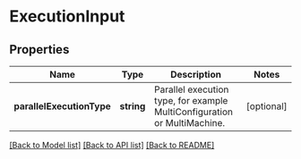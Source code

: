 # ExecutionInput

## Properties
Name | Type | Description | Notes
------------ | ------------- | ------------- | -------------
**parallelExecutionType** | **string** | Parallel execution type, for example MultiConfiguration or MultiMachine. | [optional] 

[[Back to Model list]](../README.md#documentation-for-models) [[Back to API list]](../README.md#documentation-for-api-endpoints) [[Back to README]](../README.md)



